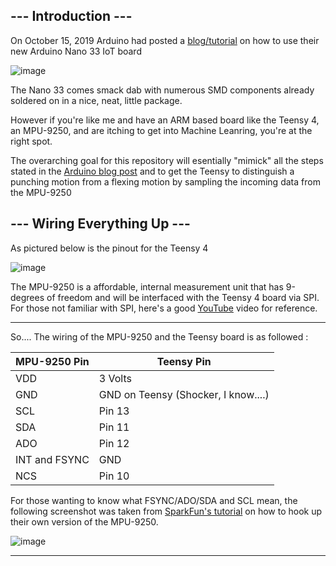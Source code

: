 ## --- Introduction --- ##
 
On October 15, 2019 Arduino had posted a [blog/tutorial](https://blog.arduino.cc/2019/10/15/get-started-with-machine-learning-on-arduino/) on how to use their new Arduino Nano 33 IoT board
 
![image](https://user-images.githubusercontent.com/39348633/93692108-9dfecc00-fab4-11ea-9ec8-d777d6c8ebf8.png)
 
The Nano 33 comes smack dab with numerous SMD components already soldered on in a nice, neat, little package.
 
However if you're like me and have an ARM based board like the Teensy 4, an MPU-9250, and are itching to get into Machine Leanring, you're at the right spot.
 
The overarching goal for this repository will esentially "mimick" all the steps stated in the [Arduino blog post](https://blog.arduino.cc/2019/10/15/get-started-with-machine-learning-on-arduino/)
and to get the Teensy to distinguish a punching motion from a flexing motion by sampling the incoming data from the MPU-9250
 
## --- Wiring Everything Up --- ##
 
As pictured below is the pinout for the Teensy 4
 
![image](https://user-images.githubusercontent.com/39348633/93692469-4f9ffc00-fab9-11ea-92a1-0242fd0c7c85.png)
 
The MPU-9250 is a affordable, internal measurement unit that has 9-degrees of freedom and will be interfaced with the Teensy 4 board via SPI. For those not familiar with SPI, here's a good [YouTube](https://www.youtube.com/watch?v=fvOAbDMzoks&ab_channel=GreatScott%21) video for reference.
 
-----------
So.... The wiring of the MPU-9250 and the Teensy board is as followed : 
 
MPU-9250 Pin | Teensy Pin 
------------ | ------------
VDD | 3 Volts
GND | GND on Teensy (Shocker, I know....)
SCL | Pin 13
SDA | Pin 11
ADO | Pin 12
INT and FSYNC | GND
NCS | Pin 10
 
For those wanting to know what FSYNC/ADO/SDA and SCL mean, the following screenshot was taken from [SparkFun's tutorial](https://learn.sparkfun.com/tutorials/mpu-9250-hookup-guide/all) on how to hook up their own version of the MPU-9250.
 
![image](https://user-images.githubusercontent.com/39348633/93692709-07cea400-fabc-11ea-8405-e53f344fe765.png)
 
-----------
 
 
